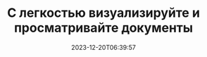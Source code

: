 ---
############################# Static ##########################
layout: "family"
date: 2023-12-20T06:39:57
draft: false

product: "Viewer"
product_tag: "viewer"

############################# Head ############################
head_title: "API рендеринга и просмотра документов | Локальный API и онлайн-сервис"
head_description: "Легко и бесплатно визуализируйте и просматривайте файлы Word, PDF, Excel, Powerpoint или изображения."

############################# Header ##########################
title: "С легкостью визуализируйте и просматривайте документы"
description: |
  Мощный API-интерфейс просмотра для преобразования различных файлов в PDF, HTML и изображения.

  Загружайте документы из различных источников, включая файлы, потоки, URL-адреса, FTP-серверы, Amazon S3, хранилище BLOB-объектов Azure и многое другое.

  Создавайте адаптивные HTML-страницы, защищайте выходные PDF-файлы и меняйте порядок их страниц, поворачивайте страницы, отображайте примечания и комментарии, если это необходимо.

############################# Platforms ############################
supported_platforms:
  enable: true  
  head_title: "Выберите свою платформу"
  title: "Поддерживаемые платформы"
  description: "Библиотека GroupDocs.Viewer поддерживает следующие операционные системы и платформы."
  details_link_title: "Узнать больше"
  items:
    # supported_platforms loop
    - title: ".NET"
      description: "GroupDocs.Viewer for .NET"
      color: "blue"
      tag: "net"
      link: "/viewer/net/"
      features_link: "https://docs.groupdocs.com/viewer/net/system-requirements/"
      features:
        # features loop
        - content: ".NET Framework 4.6.2+  <br>  .NET Core 3.1  <br>  .NET 6+"
          rows: "3"
        # features loop
        - content: "Windows, Linux"
          rows: "1"
        # features loop
        - content: "Более 180 форматов файлов"
          rows: "1"
        # features loop
        - content: "Пакет пользовательского интерфейса для ASP.NET Core"
          rows: "1"
        # features loop
        - content: "ASP.NET WebForms Demo  <br>  ASP.NET MVC Demo  <br>  ASP.NET Core Demo"
          rows: "3"
    
    # supported_platforms loop
    - title: "Java"
      description: "GroupDocs.Viewer for Java"
      color: "red"
      tag: "java"
      link: "/viewer/java/"
      features_link: "https://docs.groupdocs.com/viewer/java/system-requirements/"
      features:
        # features loop
        - content: "J2SE 8.0 (1.8)+"
          rows: "3"
        # features loop
        - content:  "Windows, Linux, macOS"
          rows: "1"       
        # features loop
        - content: "Более 180 форматов файлов"
          rows: "1"
        # features loop
        - content:  "Пакет пользовательского интерфейса для Spring и Dropwizard"
          rows: "1"
        # features loop
        - content:  "Spring Demo  <br>  Dropwizard demo"
          rows: "3"

    # supported_platforms loop
    - title: "Node.js"
      description: "GroupDocs.Viewer for Node.js"
      color: "green"
      tag: "nodejs-java"
      link: "/viewer/nodejs-java/"
      features_link: "https://docs.groupdocs.com/viewer/nodejs-java/system-requirements/"
      features:
        # features loop
        - content: "Node.js 16+  <br>  and J2SE 8.0 (1.8)+"
          rows: "3"
        # features loop
        - content:  "Windows, Linux, macOS"
          rows: "1"
        # features loop
        - content:  "Более 180 форматов файлов"
          rows: "1"
        # features loop
        - content:  "Пакет пользовательского интерфейса – скоро появится"
          rows: "1" 
        # features loop
        - content:  "Демо-версия - скоро"
          rows: "3" 

    # supported_platforms loop
    - title: "Python"
      description: "GroupDocs.Viewer for Python"
      color: "yellow"
      tag: "python-net"
      link: "/viewer/python-net/"
      features_link: "https://docs.groupdocs.com/viewer/python-net/system-requirements/"
      features:
        # features loop
        - content: "Python 3.9+  <br>  and .Net 6+"
          rows: "3"
        # features loop
        - content:  "Windows, Linux, macOS"
          rows: "1"
        # features loop
        - content:  "Более 180 форматов файлов"
          rows: "1"
        # features loop
        - content:  "Пакет пользовательского интерфейса – скоро появится"
          rows: "1" 
        # features loop
        - content:  "Демо-версия - скоро"
          rows: "3" 

############################# Features ############################

features:
  enable: true
  title: "Набор функций GroupDocs.Viewer"
  description: "API для рендеринга файлов различных типов, таких как HTML, PDF, PNG и JPEG, в приложениях для их просмотра без стороннего программного обеспечения."

  items:
    # feature loop
    - icon: "view"
      title: "Просмотр документов и изображений"
      content: "Просматривайте документы, отображая их в виде файлов HTML, PDF, PNG и JPEG."

    # feature loop
    - icon: "password"
      title: "Открытие защищенных документов"
      content: "Укажите пароль для открытия зашифрованных документов."

    # feature loop
    - icon: "load"
      title: "Загружайте файлы откуда угодно"
      content: "Загружайте документы из различных файлов, URL-адресов, FTP-серверов, Amazon S3 и т. д."
    
    # feature loop
    - icon: "pages"
      title: "Рендеринг всех или определенных страниц"
      content: "Укажите диапазон номеров страниц для отображения."


############################# Code samples ############################
code_samples:
  enable: true
  title: "Примеры кода GroupDocs.Viewer"
  description: "Некоторые варианты использования GroupDocs.Viewer в C#, Java, TypeScript"
  items:
    # code sample loop
    - title: "Как преобразовать файлы DOCX в PDF"
      content: |
       Преобразуйте документы DOCX в PDF без установки Microsoft Word или другого программного обеспечения. Легко загружайте и просматривайте файлы DOCX в своем приложении .NET, будь то веб-приложение или настольное приложение. Вот пример того, как преобразовать файл DOCX в PDF:
      samples:
        - language: "C#"
          color: "blue"
          content: |
            ```csharp {style=abap}   
            // Загрузите файл DOCX для рендеринга
            using (Viewer viewer = new Viewer("sample.docx"))
            {
              // Преобразование DOCX в PDF-файл
              PdfViewOptions viewOptions = new PdfViewOptions();
              viewer.View(viewOptions);
            }
            ```
        - language: "Java"
          color: "red"
          content: |
            ```java {style=abap}   
            import com.groupdocs.viewer.Viewer;
            import com.groupdocs.viewer.options.PdfViewOptions;
            // ...
            // Загрузите файл DOCX для рендеринга
            try (Viewer viewer = new Viewer("sample.docx")) {
                // Преобразование DOCX в PDF-файл
                PdfViewOptions viewOptions = new PdfViewOptions();
                viewer.view(viewOptions);
            }
            ```
        - language: "TypeScript"
          color: "green"
          content: |
            ```javascript {style=abap}  
            // Загрузите файл DOCX для рендеринга
            const viewer = new groupdocs.viewer.Viewer("sample.docx")
            
            // Преобразование DOCX в PDF-файл
            const viewOptions = groupdocs.viewer.PdfViewOptions(output.pdf)
            viewer.view(viewOptions)
            ```

        - language: "Python"
          color: "yellow"
          content: |
            ```python {style=abap} 
            import groupdocs.viewer as gv
            import groupdocs.viewer.options as gvo   
            // Загрузите файл DOCX для рендеринга
            with gv.Viewer("sample.docx") as viewer:
            
                // Преобразование DOCX в PDF-файл
                viewOptions = gvo.PdfViewOptions("output.pdf")
                viewer.view(viewOptions)
            ```

############################# Formats ############################
formats:
  enable: true
  title:  "Поддерживается более 180 форматов файлов"
  description: "GroupDocs.Viewer поддерживает работу с наиболее популярными [форматами файлов](https://docs.groupdocs.com/viewer/net/supported-document-formats/)"


############################# Metrics ############################

metrics:
  enable: true
  title: "Углубленные показатели и статистические данные"
  description: "Ознакомьтесь с подробной разбивкой наших ключевых показателей, предоставив комплексные показатели и статистическую информацию о наших достижениях, влиянии и росте."

  items:
    # metrics loop
    - number: "180+"
      title: "Поддерживаемые форматы"
      content: "Легко и без проблем просматривайте файлы более 180 форматов, включая документы, изображения и чертежи САПР. Преодолевайте барьеры совместимости и легко получайте доступ к разнообразным файлам с помощью нашего комплексного решения для просмотра."
    # metrics loop
    - number: "1.0M"
      title: "Загрузки NuGet"
      content: "Наше пакетное решение NuGet стало надежным и широко распространенным ресурсом в сообществе разработчиков, обеспечивая плавную интеграцию и ценную функциональность для бесчисленного количества проектов."

    # metrics loop
    - number: "10+"
      title: "Библиотеки"
      content: "Наш продукт включает более 10 библиотек, предлагающих расширенные функции для оптимизации производительности. Эти библиотеки предназначены для удовлетворения различных потребностей разработки и обладают непревзойденными возможностями."
    
    # metrics loop
    - number: "100+"
      title: "Счастливые клиенты"
      content: "Обслуживание самых знаковых брендов по всему миру. Узнайте, почему сотни людей любят GroupDocs.Viewer! Откройте для себя безупречную навигацию, удобное сотрудничество и непревзойденную простоту использования. Присоединяйся сейчас!"


############################# Customers ############################
# logo size X1 => 170:70  X2 => 340 : 140

customers:
  enable: true
  title: "Наши счастливые клиенты"
  description: "Библиотеки GroupDocs используются всемирно известными и выдающимися брендами по всему миру."

  items:
    # customers loop
    - title: "BenQ Corporation"
      logo: "benq"
    # customers loop
    - title: "Nasdaq Stock Market"
      logo: "nasdaq"
    # customers loop
    - title: "AT&T Inc."
      logo: "att"
    # customers loop
    - title: "AstraZeneca"
      logo: "astrazeneca"
    # customers loop
    - title: "Central Bank of Argentina"
      logo: "argentinacentralbank"
    # customers loop
    - title: "Roche Holding AG"
      logo: "roche"
    # customers loop
    - title: "Capita"
      logo: "capita"
    # customers loop
    - title: "Axa S.A."
      logo: "axa"
    # customers loop
    - title: "Instructure Inc."
      logo: "instructure"
     # customers loop
    - title: "Wipro"
      logo: "wipro"



############################# Actions ############################

actions:
  enable: true
  title: "Готовы начать?"
  description: "Попробуйте функции GroupDocs.Viewer бесплатно или запросите лицензию."

  items:
    #  loop
    - title: ".NET"
      link: "/viewer/net/"
      color: "blue"
        #  loop
    - title: "Java"
      link: "/viewer/java/"
      color: "red"
        #  loop
    - title: "Node.js"
      link: "/viewer/nodejs-java/"
      color: "green"
        #  loop
    - title: "Python"
      link: "/viewer/python-net/"
      color: "yellow"

############################# Faq ############################

faq:
  enable: true
  title: "Распространенные вопросы и опасения"
  description: "Найдите ответы на распространенные вопросы в нашем разделе часто задаваемых вопросов, чтобы быстро решить ваши вопросы и проблемы."

  items:
    #  loop
    - question: "Могу ли я оценить продукты GroupDocs перед покупкой?"
      answer: |
        Да! Все продукты GroupDocs имеют безрисковую ознакомительную версию. Мы настоятельно рекомендуем разработчикам загрузить и опробовать наши API перед покупкой, чтобы убедиться, что они удовлетворят ваши потребности на 100%.
    #  loop
    - question: "Проводит ли GroupDocs демонстрации продуктов?"
      answer: |
        Нет, мы сосредоточены на наших API и создании максимально функциональных и стабильных продуктов. Мы предлагаем полнофункциональные и бесплатные пробные версии в форме [временной лицензии](https://purchase.groupdocs.com/temporary-license/), чтобы вы могли опробовать продукт самостоятельно.
    #  loop
    - question: "Где я могу скачать продукт?"
      answer: |
        Все продукты доступны для загрузки с [веб-сайта](https://releases.groupdocs.com). Мы не отправляем физические копии нашего программного обеспечения по почте.    
    #  loop
    - question: "Лицензии разработчика GroupDocs предоставляются для каждого пользователя или для имени пользователя?"
      answer: |
        Лицензии разработчика GroupDocs предоставляются на пользователя, а не на именованного пользователя. Мы понимаем, что члены команды программистов могут меняться со временем и что обновлять лицензию каждый раз, когда это происходит, нецелесообразно.
    #  loop
    - question: "Нужно ли нам лицензирование только для активных разработчиков? Например, у нас есть команда из двух разработчиков, работающих в смену А, и вторая команда из двух разработчиков, работающих в смену Б… в этой ситуации нам нужны две или четыре лицензии?"
      answer: |
        Все разработчики, работающие над проектом, должны иметь лицензию. В этой ситуации GroupDocs считает, что в вашей команде четыре участника (даже если они работают в разное время).

############################# Cloud ############################

cloud_links:
  enable: true
  title: "API-интерфейсы GroupDocs.Viewer с минимальным кодом"
  description: "Ускорьте просмотр документов или изображений в любом типе приложений с помощью нашего облачного REST API."

  items:
    #  loop
    - icon: "groupdocs_viewer-for-curl"
      title: "GroupDocs.Viewer Cloud for cURL"
      link: "https://products.groupdocs.cloud/viewer/curl"
      content: "Используйте API-интерфейс просмотра документов RESTful cURL для эффективной визуализации и демонстрации Microsoft Office, PDF и различных других стандартных форматов файлов в ваших приложениях."

    #  loop
    - icon: "groupdocs_viewer-for-net"
      title: "GroupDocs.Viewer Cloud for .NET"
      link: "https://products.groupdocs.cloud/viewer/net"
      content: "Расширьте возможности просмотра документов в приложениях .NET с помощью Cloud SDK для .NET. Беспрепятственный просмотр документов в форматах HTML, PDF или изображений."
    #  loop
    - icon: "groupdocs_viewer-for-java"
      title: "GroupDocs.Viewer Cloud for Java"
      link: "https://products.groupdocs.cloud/viewer/java"
      content: "Интегрируйте расширенные возможности рендеринга документов в свои приложения Java с помощью специального SDK Document Viewer для Java."

############################# Apps ############################

app_links:
  enable: true
  title: "Приложения GroupDocs.Viewer NoCode"
  description: "Онлайн-приложение, позволяющее просматривать более 180 популярных форматов файлов в браузере."

  items:
    #  loop
    - icon: "groupdocs_viewer-app"
      title: "GroupDocs.Viewer Total"
      link: "https://products.groupdocs.app/viewer/total"
      content: "Изучите бесплатное онлайн-приложение для просмотра файлов более 180 форматов прямо из предпочитаемого вами веб-браузера."

    #  loop
    - icon: "groupdocs_words-app"
      title:  "GroupDocs.Viewer DOCX"
      link: "https://products.groupdocs.app/viewer/docx"
      content: "Веб-инструмент для удобного просмотра файлов Microsoft Word на различных устройствах."

    #  loop
    - icon: "groupdocs_pdf-app"
      title:  "GroupDocs.Viewer PDF"
      link: "https://products.groupdocs.app/viewer/pdf"
      content: "Открывайте и просматривайте PDF-файлы онлайн с помощью бесплатной программы просмотра PDF-файлов."
    

---